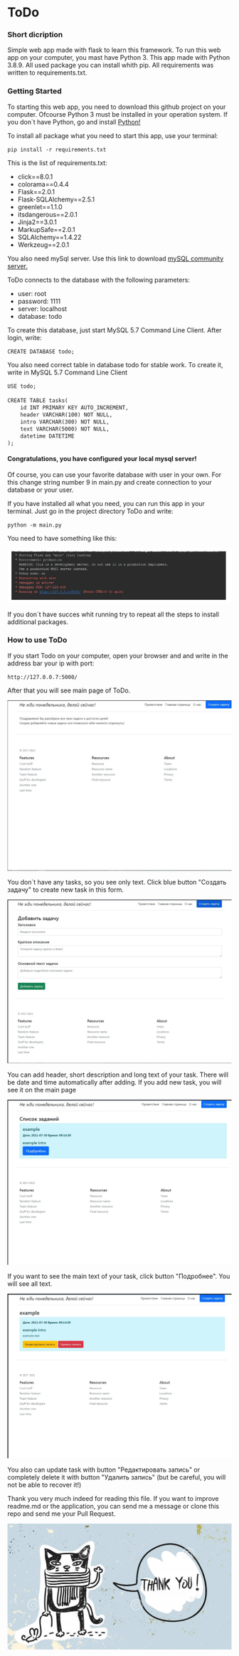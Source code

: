# ToDo

### Short dicription

Simple web app made with flask to learn this framework. To run this web app on your computer, you mast have Python 3.
This app made with Python 3.8.9. All used package you can install whith pip. 
All requirements was written to requirements.txt. 

### Getting Started 

To starting this web app, you need to download this github project on your computer. Ofcourse Python 3 must be installed
in your operation system. If you don`t have Python, go and install [Python!](https://www.python.org)

To install all package what you need to start this app, use your terminal:

    pip install -r requirements.txt

This is the list of requirements.txt:

* click==8.0.1
* colorama==0.4.4
* Flask==2.0.1
* Flask-SQLAlchemy==2.5.1
* greenlet==1.1.0
* itsdangerous==2.0.1
* Jinja2==3.0.1
* MarkupSafe==2.0.1
* SQLAlchemy==1.4.22
* Werkzeug==2.0.1

You also need mySql server. Use this link to download [mySQL community server.](https://dev.mysql.com/downloads/mysql/)

ToDo connects to the database with the following parameters:

* user: root
* password: 1111
* server: localhost
* database: todo

To create this database, just start MySQL 5.7 Command Line Client. After login, write:

    CREATE DATABASE todo;

You also need correct table in database todo for stable work. To create it, write in 
MySQL 5.7 Command Line Client

    USE todo;

    CREATE TABLE tasks(
        id INT PRIMARY KEY AUTO_INCREMENT,
        header VARCHAR(100) NOT NULL,
        intro VARCHAR(300) NOT NULL,
        text VARCHAR(5000) NOT NULL,
        datetime DATETIME
    );

#### Congratulations, you have configured your local mysql server!

Of course, you can use your favorite database with user in your own. For this change string number 9 in
main.py and create connection to your database or your user.

If you have installed all what you need, you can run this app in your terminal. 
Just go in the project directory ToDo and write:

    python -m main.py

You need to have something like this:

![run_app](pictures/run_app.jpg)

If you don`t have succes whit running try to repeat all 
the steps to install additional packages.

### How to use ToDo

If you start Todo on your computer, open your browser and and write in the address bar
your ip with port:

    http://127.0.0.7:5000/

After that you will see main page of ToDo.  

![main_page](pictures/main_page.jpg)

You don`t have any tasks, so you see only text. Click blue button "Создать задачу"
to create new task in this form.

![create_task](pictures/create_task.jpg)
 
 You can add header, short description and long text of your task. There will be
 date and time automatically after adding. If you add new task, you will see it 
 on the main page
 
![main_page_with_task](pictures/main_page_with_task.jpg)
 
 If you want to see the main text of your task, click button "Подробнее". You will see all text.
 
![update_and_delete](pictures/update_and_delete.jpg)
 
 You also can update task with button "Редактировать запись" or completely delete it
 with button "Удалить запись" (but be careful, you will not be able to recover it!)


Thank you very much indeed for reading this file. 
If you want to improve readme.md or the application, you can send me a message
or clone this repo and send me your Pull Request.

![thanks](pictures/thanks.jpg)
